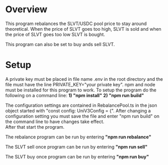 <h1>Overview </h1>
This program rebalances the SLVT/USDC pool price to stay around theoretical.  
When the price of SLVT goes too high, SLVT is sold and when the price of SLVT goes
too low SLVT is bought.   

This program can also be set to buy ands sell SLVT.

<h1>Setup</h1>
A private key must be placed in file name .env in the root directory and
the file must have the line PRIVATE_KEY="your private key".
npm and node must be installed for this program to work.
To setup the program do the following on a command line: 
<strong>1) "npm install"</strong>
<strong>2) "npm run build"</strong>

The configuration settings are contained in RebalancePool.ts 
in the json object started with "const config: UniV3Config = {".
After changing a configuration setting you must save the file
and enter "npm run build" on the command line to have changes take effect.   
After that start the program.

The rebalance program can be run by entering
<strong>"npm run rebalance"</strong>

The SLVT sell once program can be run by entering
<strong>"npm run sell"</strong>

The SLVT buy once program can be run by entering
<strong>"npm run buy"</strong>









